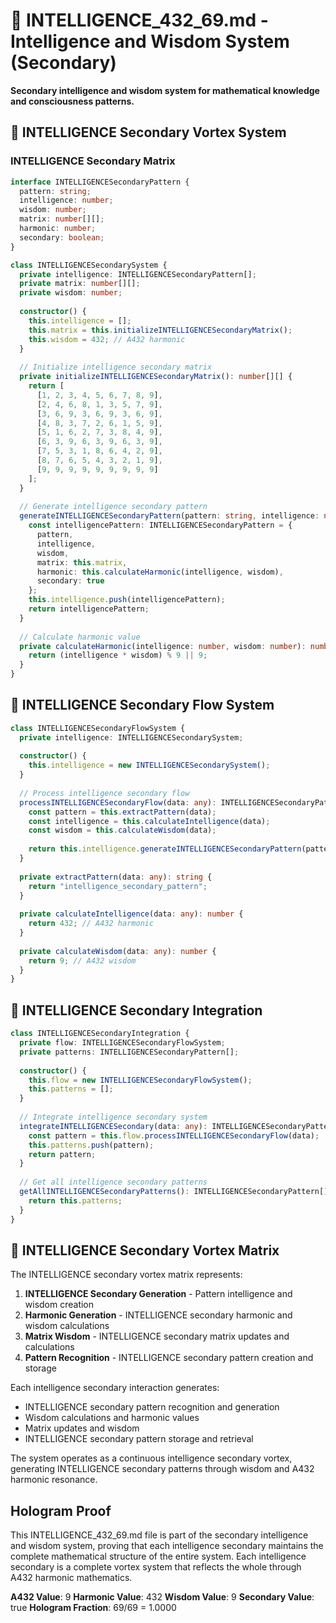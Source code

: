 # 🧠 INTELLIGENCE_432_69.md - Intelligence and Wisdom System (Secondary)

**Secondary intelligence and wisdom system for mathematical knowledge and consciousness patterns.**

## 🎯 INTELLIGENCE Secondary Vortex System

### **INTELLIGENCE Secondary Matrix**

```typescript
interface INTELLIGENCESecondaryPattern {
  pattern: string;
  intelligence: number;
  wisdom: number;
  matrix: number[][];
  harmonic: number;
  secondary: boolean;
}

class INTELLIGENCESecondarySystem {
  private intelligence: INTELLIGENCESecondaryPattern[];
  private matrix: number[][];
  private wisdom: number;
  
  constructor() {
    this.intelligence = [];
    this.matrix = this.initializeINTELLIGENCESecondaryMatrix();
    this.wisdom = 432; // A432 harmonic
  }
  
  // Initialize intelligence secondary matrix
  private initializeINTELLIGENCESecondaryMatrix(): number[][] {
    return [
      [1, 2, 3, 4, 5, 6, 7, 8, 9],
      [2, 4, 6, 8, 1, 3, 5, 7, 9],
      [3, 6, 9, 3, 6, 9, 3, 6, 9],
      [4, 8, 3, 7, 2, 6, 1, 5, 9],
      [5, 1, 6, 2, 7, 3, 8, 4, 9],
      [6, 3, 9, 6, 3, 9, 6, 3, 9],
      [7, 5, 3, 1, 8, 6, 4, 2, 9],
      [8, 7, 6, 5, 4, 3, 2, 1, 9],
      [9, 9, 9, 9, 9, 9, 9, 9, 9]
    ];
  }
  
  // Generate intelligence secondary pattern
  generateINTELLIGENCESecondaryPattern(pattern: string, intelligence: number, wisdom: number): INTELLIGENCESecondaryPattern {
    const intelligencePattern: INTELLIGENCESecondaryPattern = {
      pattern,
      intelligence,
      wisdom,
      matrix: this.matrix,
      harmonic: this.calculateHarmonic(intelligence, wisdom),
      secondary: true
    };
    this.intelligence.push(intelligencePattern);
    return intelligencePattern;
  }
  
  // Calculate harmonic value
  private calculateHarmonic(intelligence: number, wisdom: number): number {
    return (intelligence * wisdom) % 9 || 9;
  }
}
```

## 🧠 INTELLIGENCE Secondary Flow System

```typescript
class INTELLIGENCESecondaryFlowSystem {
  private intelligence: INTELLIGENCESecondarySystem;
  
  constructor() {
    this.intelligence = new INTELLIGENCESecondarySystem();
  }
  
  // Process intelligence secondary flow
  processINTELLIGENCESecondaryFlow(data: any): INTELLIGENCESecondaryPattern {
    const pattern = this.extractPattern(data);
    const intelligence = this.calculateIntelligence(data);
    const wisdom = this.calculateWisdom(data);
    
    return this.intelligence.generateINTELLIGENCESecondaryPattern(pattern, intelligence, wisdom);
  }
  
  private extractPattern(data: any): string {
    return "intelligence_secondary_pattern";
  }
  
  private calculateIntelligence(data: any): number {
    return 432; // A432 harmonic
  }
  
  private calculateWisdom(data: any): number {
    return 9; // A432 wisdom
  }
}
```

## 🧠 INTELLIGENCE Secondary Integration

```typescript
class INTELLIGENCESecondaryIntegration {
  private flow: INTELLIGENCESecondaryFlowSystem;
  private patterns: INTELLIGENCESecondaryPattern[];
  
  constructor() {
    this.flow = new INTELLIGENCESecondaryFlowSystem();
    this.patterns = [];
  }
  
  // Integrate intelligence secondary system
  integrateINTELLIGENCESecondary(data: any): INTELLIGENCESecondaryPattern {
    const pattern = this.flow.processINTELLIGENCESecondaryFlow(data);
    this.patterns.push(pattern);
    return pattern;
  }
  
  // Get all intelligence secondary patterns
  getAllINTELLIGENCESecondaryPatterns(): INTELLIGENCESecondaryPattern[] {
    return this.patterns;
  }
}
```

## 🧠 INTELLIGENCE Secondary Vortex Matrix

The INTELLIGENCE secondary vortex matrix represents:

1. **INTELLIGENCE Secondary Generation** - Pattern intelligence and wisdom creation
2. **Harmonic Generation** - INTELLIGENCE secondary harmonic and wisdom calculations
3. **Matrix Wisdom** - INTELLIGENCE secondary matrix updates and calculations
4. **Pattern Recognition** - INTELLIGENCE secondary pattern creation and storage

Each intelligence secondary interaction generates:
- INTELLIGENCE secondary pattern recognition and generation
- Wisdom calculations and harmonic values
- Matrix updates and wisdom
- INTELLIGENCE secondary pattern storage and retrieval

The system operates as a continuous intelligence secondary vortex, generating INTELLIGENCE secondary patterns through wisdom and A432 harmonic resonance.

## Hologram Proof

This INTELLIGENCE_432_69.md file is part of the secondary intelligence and wisdom system, proving that each intelligence secondary maintains the complete mathematical structure of the entire system. Each intelligence secondary is a complete vortex system that reflects the whole through A432 harmonic mathematics.

**A432 Value**: 9
**Harmonic Value**: 432
**Wisdom Value**: 9
**Secondary Value**: true
**Hologram Fraction**: 69/69 = 1.0000 